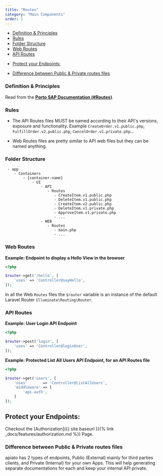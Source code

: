 ```yaml
---
title: "Routes"
category: "Main Components"
order: 1
---
```


* [Definition & Principles](#definition-principles)
* [Rules](#rules)
* [Folder Structure](#folder-structure)
* [Web Routes](#web-routes)
* [API Routes](#api-routes)
- [Protect your Endpoints:](#protect-your-endpoints-)
* [Difference between Public & Private routes files](#difference-between-public-private-routes-files)

<a name="definition-principles"></a>

### Definition & Principles

Read from the [**Porto SAP Documentation (#Routes)**](https://github.com/Mahmoudz/Porto#Routes).

<a name="rules"></a>

### Rules

- The API Routes files MUST be named according to their API's versions, exposure and functionality. Example `CreateOrder.v1.public.php`, `FulfillOrder.v2.public.php`, `CancelOrder.v1.private.php`...

- Web Routes files are pretty similar to API web files but they can be named anything.

<a name="folder-structure"></a>

### Folder Structure

```
 - app
    - Containers
        - {container-name}
            - UI
                - API
                   - Routes
                      - CreateItem.v1.public.php
                      - DeleteItem.v1.public.php
                      - CreateItem.v2.public.php
                      - DeleteItem.v1.private.php
                      - ApproveItem.v1.private.php
                      - ...
                - WEB
                   - Routes
                      - main.php
                      - ...
```

<a name="web-routes"></a>

### Web Routes

**Example: Endpoint to display a Hello View in the browser**

```php
<?php

$router->get('/hello', [
    'uses' => 'Controller@sayHello',
]);
```

In all the Web `Routes` files the `$router` variable is an instance of the default Laravel Router `Illuminate\Routing\Router`.

<a name="api-routes"></a>

### API Routes

**Example: User Login API Endpoint**

```php
<?php

$router->post('login', [
    'uses' => 'Controller@loginUser',
]);
```

**Example: Protected List All Users API Endpoint, for an API Routes file**

```php
<?php

$router->get('users', [
    'uses'       => 'Controller@listAllUsers',
    'middleware' => [
        'api.auth',
    ]
]);
```

<a name="protect-your-endpoints"></a>

## Protect your Endpoints:

Checkout the [Authorization]({{ site.baseurl }}{% link _docs/features/authorization.md %}) Page.


<a name="difference-between-public-private-routes-files"></a>

### Difference between Public & Private routes files

apiato has 2 types of endpoints, Public (External) mainly for third parties clients, and Private (Internal) for your own Apps. This will help generating separate documentations for each and keep your internal API private.
